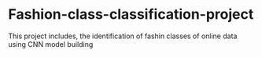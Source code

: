 # Fashion-class-classification-project
This project includes, the identification of fashin classes of online data using CNN model building
